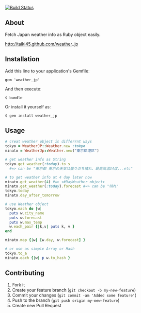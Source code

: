 [![Build Status](https://secure.travis-ci.org/Taiki45/weather_jp.png?branch=master)](http://travis-ci.org/Taiki45/weather_jp)

## About

Fetch Japan weather info as Ruby object easily.

http://taiki45.github.com/weather_jp

## Installation

Add this line to your application's Gemfile:

    gem 'weather_jp'

And then execute:

    $ bundle

Or install it yourself as:

    $ gem install weather_jp

## Usage

```ruby
# creat weather object in differrnt ways
tokyo = WeatherJP::Weather.new :tokyo
minato = WeatherJp::Weather.new("東京都港区")

# get weather info as String
tokyo.get_weather(:today).to_s
  #=> can be "東京都 東京の天気は曇りのち晴れ、最高気温34度...etc"

# to get weather info at 4 day later now
minato.get_weather(4) #=> <#DayWeather object>
minato.get_weather(:today).forecast #=> can be "晴れ"
tokyo.today
minato.day_after_tomorrow

# use Weather object
tokyo.each do |w|
  puts w.city_name
  puts w.forecast
  puts w.max_temp
  w.each_pair {|k,v| puts k, v }
end

minato.map {|w| [w.day, w.forecast] }

# or use as simple Array or Hash
tokyo.to_a
minato.each {|w| p w.to_hash }

```

## Contributing

1. Fork it
2. Create your feature branch (`git checkout -b my-new-feature`)
3. Commit your changes (`git commit -am 'Added some feature'`)
4. Push to the branch (`git push origin my-new-feature`)
5. Create new Pull Request
